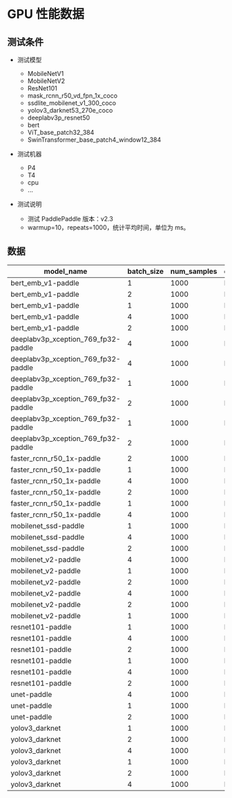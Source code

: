 # GPU 性能数据

## 测试条件

- 测试模型
    - MobileNetV1
	- MobileNetV2
	- ResNet101
	- mask_rcnn_r50_vd_fpn_1x_coco
	- ssdlite_mobilenet_v1_300_coco
	- yolov3_darknet53_270e_coco
    - deeplabv3p_resnet50
	- bert
	- ViT_base_patch32_384
	- SwinTransformer_base_patch4_window12_384

- 测试机器
	- P4
	- T4
	- cpu
	- ...
- 测试说明
	- 测试 PaddlePaddle 版本：v2.3
	- warmup=10，repeats=1000，统计平均时间，单位为 ms。


## 数据


|model_name|	batch_size|	num_samples|	device|	ir_optim|	enable_tensorrt|	enable_mkldnn|	trt_precision|	cpu_math_library_num_threads|	Average_latency|	QPS|
|-|-|-|-|-|-|-|-|-|-|-|
|bert_emb_v1-paddle|	1|	1000|	P4|	true|	true|	|	fp32|	|	8.5914|	116.396|
|bert_emb_v1-paddle|	2|	1000|	P4|	true|	false|	|		|	|15.3364	|130.409|
|bert_emb_v1-paddle|	1|	1000|	P4|	true|	false|	|		|	|8.09328	|123.559|
|bert_emb_v1-paddle|	4|	1000|	P4|	true|	false|	|		|	|27.0221	|148.027|
|bert_emb_v1-paddle|	2|	1000|	P4|	true|	true|	|  fp32	|	|14.9749	|133.556|
|deeplabv3p_xception_769_fp32-paddle|	4|	1000|	P4|	true|	false|	|		|	|458.679	|8.7207|
|deeplabv3p_xception_769_fp32-paddle|	4|	1000|	P4|	true|	true|	|	fp32|	|	379.832|	10.531|
|deeplabv3p_xception_769_fp32-paddle|	1|	1000|	P4|	true|	true|	|	fp32|	|	96.0014|	10.4165|
|deeplabv3p_xception_769_fp32-paddle|	2|	1000|	P4|	true|	true|	|	fp32|	|	193.826|	10.3185|
|deeplabv3p_xception_769_fp32-paddle|	1|	1000|	P4|	true|	false|	|		|	|114.996	|8.69596|
|deeplabv3p_xception_769_fp32-paddle|	2|	1000|	P4|	true|	false|	|		|	|227.272	|8.80004|
|faster_rcnn_r50_1x-paddle|	2|	1000|	P4|	true|	true|	|	fp32||		162.795|	12.2854|
|faster_rcnn_r50_1x-paddle|	1|	1000|	P4|	true|	true|	|	fp32||		141.49	|7.06762|
|faster_rcnn_r50_1x-paddle|	4|	1000|	P4|	true|	false|	|		||	320.018	|12.4993|
|faster_rcnn_r50_1x-paddle|	2|	1000|	P4|	true|	false|	|		||	162.685	|12.2937|
|faster_rcnn_r50_1x-paddle|	1|	1000|	P4|	true|	false|	|		||	140.516	|7.11662|
|faster_rcnn_r50_1x-paddle|	4|	1000|	P4|	true|	true|	|	fp32||		318.193|	12.571|
|mobilenet_ssd-paddle|	1|	1000|	P4|	true|	false|	||	|	5.34364|	187.138|
|mobilenet_ssd-paddle|	4|	1000|	P4|	true|	false|	||	|	10.0709|	397.185|
|mobilenet_ssd-paddle|	2|	1000|	P4|	true|	false|	||	|	6.45996|	309.6|
|mobilenet_v2-paddle|	4|	1000|	P4|	true|	true|	|	fp32|	|	3.74114	|1069.19|
|mobilenet_v2-paddle|	1|	1000|	P4|	true|	true|	|	fp32|    |	1.77892|	562.14|
|mobilenet_v2-paddle|	2|	1000|	P4|	true|	true|	|	fp32|	|	2.44298	|818.673|
|mobilenet_v2-paddle|	4|	1000|	P4|	true|	false|	|	|	|	7.19198|	556.175|
|mobilenet_v2-paddle|	2|	1000|	P4|	true|	false|	|	|	|	4.53171|	441.335|
|mobilenet_v2-paddle|	1|	1000|	P4|	true|	false|	|	|	|	3.45571|	289.376|
|resnet101-paddle|	1|	1000|	P4|	true|	false|	|		|	|13.1659|	75.9538|
|resnet101-paddle|	4|	1000|	P4|	true|	false|	|		|	|21.1129|	189.457|
|resnet101-paddle|	2|	1000|	P4|	true|	true|	|	fp32|	|11.7751|	169.849|
|resnet101-paddle|	1|	1000|	P4|	true|	true|	|	fp32|	|7.79821|	128.234|
|resnet101-paddle|	4|	1000|	P4|	true|	true|	|	fp32|	|18.3|218.58|
|resnet101-paddle|	2|	1000|	P4|	true|	false|	|		|	|15.4095| 129.79|
|unet-paddle|	4|	1000|	P4|	true|	true|	|	fp32|	|155.15	|25.7814|
|unet-paddle|	1|	1000|	P4|	true|	true|	|	fp32|	|36.8867|27.11|
|unet-paddle|	2|	1000|	P4|	true|	true|	|	fp32|	|75.5283|26.4801|
|yolov3_darknet|1|	1000|	P4|	true|	false|	|	|	|84.2696|	11.8667|
|yolov3_darknet|2|	1000|	P4|	true|	false|	|	|	|139.273|	14.3603|
|yolov3_darknet|4|	1000|	P4|	true|	false|	|	|	|208.45|	19.1893|
|yolov3_darknet|1|	1000|	P4|	true|	true|	|fp32|	|43.5201|	22.9779|
|yolov3_darknet|2|	1000|	P4|	true|	true|	|fp32|	|86.456|	23.1331|
|yolov3_darknet|4|	1000|	P4|	true|	true|	|fp32|	|170.954|	23.3981|